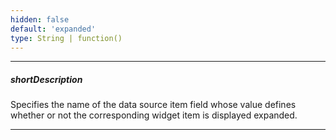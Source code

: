 ```yaml
---
hidden: false
default: 'expanded'
type: String | function()
---
```

---
##### shortDescription
Specifies the name of the data source item field whose value defines whether or not the corresponding widget item is displayed expanded.

---
